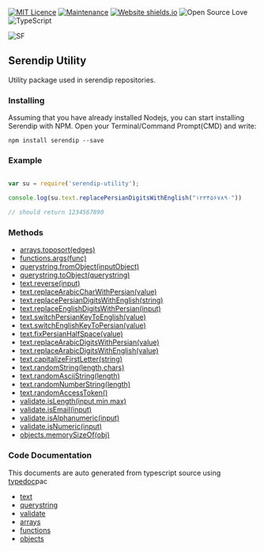 
[![MIT Licence](https://badges.frapsoft.com/os/mit/mit.svg?v=103)](https://opensource.org/licenses/mit-license.php)
[![Maintenance](https://img.shields.io/badge/Maintained%3F-yes-green.svg)](https://GitHub.com/m-esm/serendip/graphs/commit-activity)
[![Website shields.io](https://img.shields.io/website-up-down-green-red/http/shields.io.svg)](https://serendip.agency/)
![Open Source Love](https://badges.frapsoft.com/os/v1/open-source.png?v=103)
![TypeScript](https://badges.frapsoft.com/typescript/love/typescript.svg?v=101)


![SF](https://raw.githubusercontent.com/serendip-agency/serendip-utility/master/readme_icon.png " ")

## Serendip Utility
Utility package used in serendip repositories.

### Installing
Assuming that you have already installed Nodejs, you can start installing Serendip with NPM.
Open your Terminal/Command Prompt(CMD) and write:

```
npm install serendip --save
```

### Example

```javascript

var su = require('serendip-utility');

console.log(su.text.replacePersianDigitsWithEnglish("۱۲۳۴۵۶۷۸۹۰"))

// should return 1234567890

```

### Methods
 * [arrays.toposort(edges)](doc/classes/utility.arrays.md#toposort)
 * [functions.args(func)](doc/classes/utility.functions.md#args)
 * [querystring.fromObject(inputObject)](doc/classes/utility.querystring.md#fromobject)
 * [querystring.toObject(querystring)](doc/classes/utility.querystring.md#toobject)
 * [text.reverse(input)](doc/classes/utility.text.md#reverse)
 * [text.replaceArabicCharWithPersian(value)](doc/classes/utility.text.md#replacearabiccharwithpersian)
 * [text.replacePersianDigitsWithEnglish(string)](doc/classes/utility.text.md#replacepersiandigitswithenglish)
 * [text.replaceEnglishDigitsWithPersian(input)](doc/classes/utility.text.md#replaceenglishdigitswithpersian)
 * [text.switchPersianKeyToEnglish(value)](doc/classes/utility.text.md#switchpersiankeytoenglish)
 * [text.switchEnglishKeyToPersian(value)](doc/classes/utility.text.md#switchenglishkeytopersian)
 * [text.fixPersianHalfSpace(value)](doc/classes/utility.text.md#fixpersianhalfspace)
 * [text.replaceArabicDigitsWithPersian(value)](doc/classes/utility.text.md#replacearabicdigitswithpersian)
 * [text.replaceArabicDigitsWithEnglish(value)](doc/classes/utility.text.md#replacearabicdigitswithenglish)
 * [text.capitalizeFirstLetter(string)](doc/classes/utility.text.md#capitalizefirstletter)
 * [text.randomString(length,chars)](doc/classes/utility.text.md#randomstring)
 * [text.randomAsciiString(length)](doc/classes/utility.text.md#randomasciistring)
 * [text.randomNumberString(length)](doc/classes/utility.text.md#randomnumberstring)
 * [text.randomAccessToken()](doc/classes/utility.text.md#randomaccesstoken)
 * [validate.isLength(input,min,max)](doc/classes/utility.validate.md#islength)
 * [validate.isEmail(input)](doc/classes/utility.validate.md#isemail)
 * [validate.isAlphanumeric(input)](doc/classes/utility.validate.md#isalphanumeric)
 * [validate.isNumeric(input)](doc/classes/utility.validate.md#isnumeric)
 * [objects.memorySizeOf(obj)](doc/classes/utility.objects.md#memorysizeof)




### Code Documentation
This documents are auto generated from typescript source using [typedoc](https://github.com/TypeStrong/typedoc)pac
* [text](doc/classes/utility.text.md#methods)
* [querystring](doc/classes/utility.querystring.md#methods)
* [validate](doc/classes/utility.validate.md#methods)
* [arrays](doc/classes/utility.arrays.md#methods)
* [functions](doc/classes/utility.functions.md#methods)
* [objects](doc/classes/utility.objects.md#methods)

